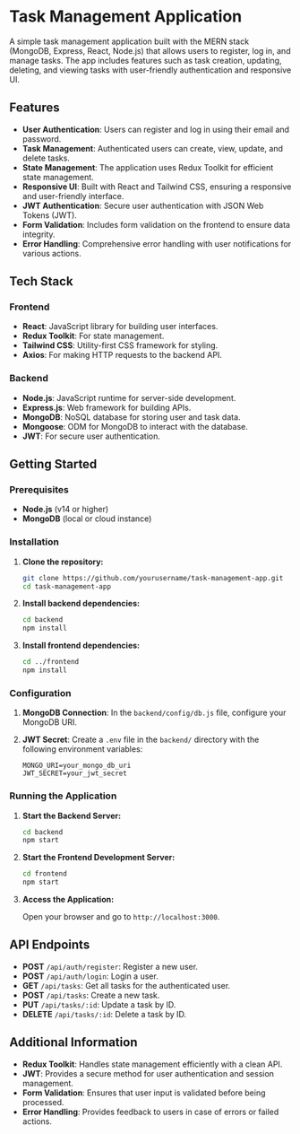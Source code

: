 
# Task Management Application

A simple task management application built with the MERN stack (MongoDB, Express, React, Node.js) that allows users to register, log in, and manage tasks. The app includes features such as task creation, updating, deleting, and viewing tasks with user-friendly authentication and responsive UI.

## Features

- **User Authentication**: Users can register and log in using their email and password.
- **Task Management**: Authenticated users can create, view, update, and delete tasks.
- **State Management**: The application uses Redux Toolkit for efficient state management.
- **Responsive UI**: Built with React and Tailwind CSS, ensuring a responsive and user-friendly interface.
- **JWT Authentication**: Secure user authentication with JSON Web Tokens (JWT).
- **Form Validation**: Includes form validation on the frontend to ensure data integrity.
- **Error Handling**: Comprehensive error handling with user notifications for various actions.

## Tech Stack

### Frontend
- **React**: JavaScript library for building user interfaces.
- **Redux Toolkit**: For state management.
- **Tailwind CSS**: Utility-first CSS framework for styling.
- **Axios**: For making HTTP requests to the backend API.

### Backend
- **Node.js**: JavaScript runtime for server-side development.
- **Express.js**: Web framework for building APIs.
- **MongoDB**: NoSQL database for storing user and task data.
- **Mongoose**: ODM for MongoDB to interact with the database.
- **JWT**: For secure user authentication.

## Getting Started

### Prerequisites

- **Node.js** (v14 or higher)
- **MongoDB** (local or cloud instance)

### Installation

1. **Clone the repository:**

   ```bash
   git clone https://github.com/yourusername/task-management-app.git
   cd task-management-app
   ```

2. **Install backend dependencies:**

   ```bash
   cd backend
   npm install
   ```

3. **Install frontend dependencies:**

   ```bash
   cd ../frontend
   npm install
   ```

### Configuration

1. **MongoDB Connection**: In the `backend/config/db.js` file, configure your MongoDB URI.

2. **JWT Secret**: Create a `.env` file in the `backend/` directory with the following environment variables:

   ```plaintext
   MONGO_URI=your_mongo_db_uri
   JWT_SECRET=your_jwt_secret
   ```

### Running the Application

1. **Start the Backend Server:**

   ```bash
   cd backend
   npm start
   ```

2. **Start the Frontend Development Server:**

   ```bash
   cd frontend
   npm start
   ```

3. **Access the Application:**
   
   Open your browser and go to `http://localhost:3000`.

## API Endpoints

- **POST** `/api/auth/register`: Register a new user.
- **POST** `/api/auth/login`: Login a user.
- **GET** `/api/tasks`: Get all tasks for the authenticated user.
- **POST** `/api/tasks`: Create a new task.
- **PUT** `/api/tasks/:id`: Update a task by ID.
- **DELETE** `/api/tasks/:id`: Delete a task by ID.

## Additional Information

- **Redux Toolkit**: Handles state management efficiently with a clean API.
- **JWT**: Provides a secure method for user authentication and session management.
- **Form Validation**: Ensures that user input is validated before being processed.
- **Error Handling**: Provides feedback to users in case of errors or failed actions.

